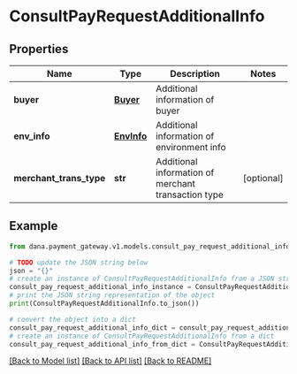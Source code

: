 # ConsultPayRequestAdditionalInfo


## Properties

Name | Type | Description | Notes
------------ | ------------- | ------------- | -------------
**buyer** | [**Buyer**](Buyer.md) | Additional information of buyer | 
**env_info** | [**EnvInfo**](EnvInfo.md) | Additional information of environment info | 
**merchant_trans_type** | **str** | Additional information of merchant transaction type | [optional] 

## Example

```python
from dana.payment_gateway.v1.models.consult_pay_request_additional_info import ConsultPayRequestAdditionalInfo

# TODO update the JSON string below
json = "{}"
# create an instance of ConsultPayRequestAdditionalInfo from a JSON string
consult_pay_request_additional_info_instance = ConsultPayRequestAdditionalInfo.from_json(json)
# print the JSON string representation of the object
print(ConsultPayRequestAdditionalInfo.to_json())

# convert the object into a dict
consult_pay_request_additional_info_dict = consult_pay_request_additional_info_instance.to_dict()
# create an instance of ConsultPayRequestAdditionalInfo from a dict
consult_pay_request_additional_info_from_dict = ConsultPayRequestAdditionalInfo.from_dict(consult_pay_request_additional_info_dict)
```
[[Back to Model list]](../README.md#documentation-for-models) [[Back to API list]](../README.md#documentation-for-api-endpoints) [[Back to README]](../README.md)


